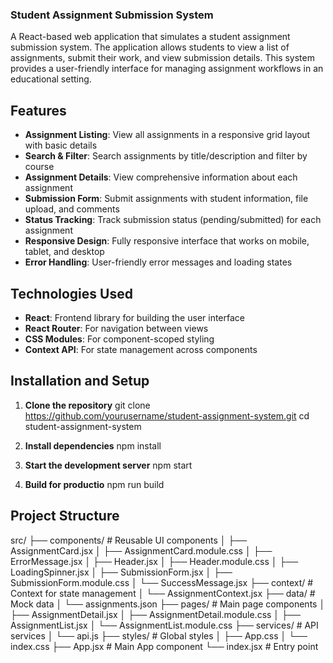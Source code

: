 ### Student Assignment Submission System

A React-based web application that simulates a student assignment submission system. The application allows students to view a list of assignments, submit their work, and view submission details. This system provides a user-friendly interface for managing assignment workflows in an educational setting.

## Features

- **Assignment Listing**: View all assignments in a responsive grid layout with basic details
- **Search & Filter**: Search assignments by title/description and filter by course
- **Assignment Details**: View comprehensive information about each assignment
- **Submission Form**: Submit assignments with student information, file upload, and comments
- **Status Tracking**: Track submission status (pending/submitted) for each assignment
- **Responsive Design**: Fully responsive interface that works on mobile, tablet, and desktop
- **Error Handling**: User-friendly error messages and loading states


## Technologies Used

- **React**: Frontend library for building the user interface
- **React Router**: For navigation between views
- **CSS Modules**: For component-scoped styling
- **Context API**: For state management across components

## Installation and Setup

1. **Clone the repository**
git clone https://github.com/yourusername/student-assignment-system.git
cd student-assignment-system

2. **Install dependencies**
   npm install

3. **Start the development server**
   npm start

4. **Build for productio**
   npm run build

## Project Structure

src/
├── components/           # Reusable UI components
│   ├── AssignmentCard.jsx
│   ├── AssignmentCard.module.css
│   ├── ErrorMessage.jsx
│   ├── Header.jsx
│   ├── Header.module.css
│   ├── LoadingSpinner.jsx
│   ├── SubmissionForm.jsx
│   ├── SubmissionForm.module.css
│   └── SuccessMessage.jsx
├── context/              # Context for state management
│   └── AssignmentContext.jsx
├── data/                 # Mock data
│   └── assignments.json
├── pages/                # Main page components
│   ├── AssignmentDetail.jsx
│   ├── AssignmentDetail.module.css
│   ├── AssignmentList.jsx
│   └── AssignmentList.module.css
├── services/             # API services
│   └── api.js
├── styles/               # Global styles
│   ├── App.css
│   └── index.css
├── App.jsx               # Main App component
└── index.jsx             # Entry point
